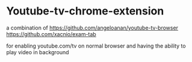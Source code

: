 # Youtube-tv-chrome-extension

a combination of 
https://github.com/angeloanan/youtube-tv-browser
https://github.com/xacnio/exam-tab

for enabling youtube.com/tv on normal browser and having the ability to play video in background
